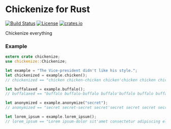 # Chickenize for Rust
[![Build Status](https://secure.travis-ci.org/dginev/rust-chickenize.png?branch=master)](http://travis-ci.org/dginev/rust-chickenize)
[![License](http://img.shields.io/badge/license-MIT-blue.svg)](https://raw.githubusercontent.com/dginev/rust-chickenize/master/LICENSE)
[![crates.io](https://img.shields.io/crates/v/chickenize.svg)](https://crates.io/crates/chickenize)

Chickenize everything

### Example

```rust
extern crate chickenize;
use chickenize::Chickenize;

let example = "The Vice-president didn't like his style.";
let chickenized = example.chicken();
// chickenized == "chicken chicken-chicken chicken'chicken chicken chicken chicken."

let buffalaxed = example.buffalo();
// buffalaxed == "buffalo buffalo-buffalo buffalo'buffalo buffalo buffalo buffalo."

let anonymized = example.anonymize("secret");
// anonymized == "secret secret-secret secret'secret secret secret secret."

let lorem_ipsum = example.lorem_ipsum();
// lorem_ipsum == "Lorem ipsum-dolor sit'amet consectetur adipiscing elit."
```
